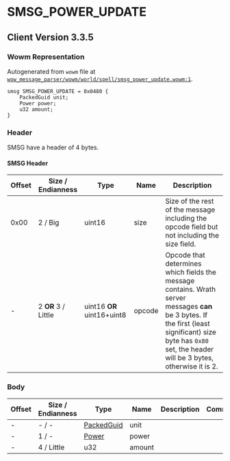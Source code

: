 # SMSG_POWER_UPDATE

## Client Version 3.3.5

### Wowm Representation

Autogenerated from `wowm` file at [`wow_message_parser/wowm/world/spell/smsg_power_update.wowm:1`](https://github.com/gtker/wow_messages/tree/main/wow_message_parser/wowm/world/spell/smsg_power_update.wowm#L1).
```rust,ignore
smsg SMSG_POWER_UPDATE = 0x0480 {
    PackedGuid unit;
    Power power;
    u32 amount;
}
```
### Header

SMSG have a header of 4 bytes.

#### SMSG Header

| Offset | Size / Endianness | Type   | Name   | Description |
| ------ | ----------------- | ------ | ------ | ----------- |
| 0x00   | 2 / Big           | uint16 | size   | Size of the rest of the message including the opcode field but not including the size field.|
| -      | 2 **OR** 3 / Little| uint16 **OR** uint16+uint8 | opcode | Opcode that determines which fields the message contains. Wrath server messages **can** be 3 bytes. If the first (least significant) size byte has `0x80` set, the header will be 3 bytes, otherwise it is 2. |

### Body

| Offset | Size / Endianness | Type | Name | Description | Comment |
| ------ | ----------------- | ---- | ---- | ----------- | ------- |
| - | - / - | [PackedGuid](../spec/packed-guid.md) | unit |  |  |
| - | 1 / - | [Power](power.md) | power |  |  |
| - | 4 / Little | u32 | amount |  |  |

